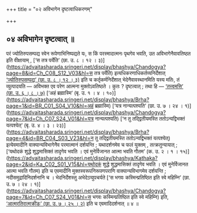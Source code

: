 +++
title = "०२ अविभागेन दृष्टत्वाधिकरणम्"

+++

## ०४ अविभागेन दृष्टत्वात् ॥

परं ज्योतिरुपसम्पद्य स्वेन रूपेणाभिनिष्पद्यते यः, स किं परस्मादात्मनः पृथगेव भवति, उत अविभागेनैवावतिष्ठत इति वीक्षायाम् , [‘स तत्र पर्येति’ (छा. उ. ८ । १२ । ३)](https://advaitasharada.sringeri.net/display/bhashya/Chandogya?page=8&id=Ch_C08_S12_V03&hl=स तत्र पर्येति) इत्यधिकरणाधिकर्तव्यनिर्देशात् [‘ज्योतिरुपसम्पद्य’ (छा. उ. ८ । १२ । ३)](https://advaitasharada.sringeri.net/display/bhashya/Chandogya?page=8&id=Ch_C08_S12_V03&hl=ज्योतिरुपसम्पद्य) इति च कर्तृकर्मनिर्देशात् भेदेनैवावस्थानमिति यस्य मतिः, तं व्युत्पादयति — अविभक्त एव परेण आत्मना मुक्तोऽवतिष्ठते । कुतः ? दृष्टत्वात् ; तथा हि — [‘तत्त्वमसि’ (छा. उ. ६ । ८ । ७)](https://advaitasharada.sringeri.net/display/bhashya/Chandogya?page=6&id=Ch_C06_S08_V07&hl=तत्त्वमसि) [‘अहं ब्रह्मास्मि’ (बृ. उ. १ । ४ । १०)](https://advaitasharada.sringeri.net/display/bhashya/Brha?page=1&id=BR_C01_S04_V10&hl=अहं ब्रह्मास्मि) [‘यत्र नान्यत्पश्यति’ (छा. उ. ७ । २४ । १)](https://advaitasharada.sringeri.net/display/bhashya/Chandogya?page=7&id=Ch_C07_S24_V01&hl=यत्र नान्यत्पश्यति) [‘न तु तद्द्वितीयमस्ति ततोऽन्यद्विभक्तं यत्पश्येत्’ (बृ. उ. ४ । ३ । २३)](https://advaitasharada.sringeri.net/display/bhashya/Brha?page=4&id=BR_C04_S03_V23&hl=न तु तद्द्वितीयमस्ति ततोऽन्यद्विभक्तं यत्पश्येत्) इत्येवमादीनि वाक्यान्यविभागेनैव परमात्मानं दर्शयन्ति ; यथादर्शनमेव च फलं युक्तम् , तत्क्रतुन्यायात् ; [‘यथोदकं शुद्धे शुद्धमासिक्तं तादृगेव भवति । एवं मुनेर्विजानत आत्मा भवति गौतम’ (क. उ. २ । १ । १५)](https://advaitasharada.sringeri.net/display/bhashya/Kathaka?page=2&id=Ka_C02_S01_V15&hl=यथोदकं शुद्धे शुद्धमासिक्तं तादृगेव भवति । एवं मुनेर्विजानत आत्मा भवति गौतम) इति च एवमादीनि मुक्तस्वरूपनिरूपणपराणि वाक्यान्यविभागमेव दर्शयन्ति ; नदीसमुद्रादिनिदर्शनानि च । भेदनिर्देशस्तु अभेदेऽप्युपचर्यते [‘स भगवः कस्मिन्प्रतिष्ठित इति स्वे महिम्नि’ (छा. उ. ७ । २४ । १)](https://advaitasharada.sringeri.net/display/bhashya/Chandogya?page=7&id=Ch_C07_S24_V01&hl=स भगवः कस्मिन्प्रतिष्ठित इति स्वे महिम्नि) इति, [‘आत्मरतिरात्मक्रीडः’ (छा. उ. ७ । २५ । २)](https://advaitasharada.sringeri.net/display/bhashya/Chandogya?page=7&id=Ch_C07_S25_V02&hl=आत्मरतिरात्मक्रीडः) इति च एवमादिदर्शनात् ॥ ४ ॥
